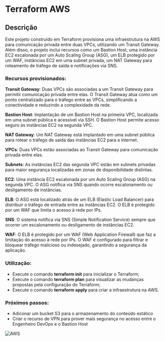 # Terraform AWS


## Descrição
Este projeto construído em Terraform provisiona uma infraestrutura na AWS para comunicação privada entre duas VPCs, utilizando um Transit Gateway. Além disso, o projeto inclui recursos como um Bastion Host, uma instância EC2 escalonada por um Auto Scaling Group (ASG), um ELB protegido por um WAF, instâncias EC2 em uma subnet privada, um NAT Gateway para roteamento de tráfego de saída e notificações via SNS.

### Recursos provisionados:

**Transit Gateway**: Duas VPCs são associadas a um Transit Gateway para permitir comunicação privada entre elas. O Transit Gateway atua como um ponto centralizado para o tráfego entre as VPCs, simplificando a conectividade e reduzindo a complexidade da rede.

**Bastion Host**: Implantação de um Bastion Host na primeira VPC, localizada em uma subnet pública e acessível via SSH. O Bastion Host permite acesso seguro às instâncias EC2 na segunda VPC.

**NAT Gateway**: Um NAT Gateway está implantado em uma subnet pública para rotear o tráfego de saída das instâncias EC2 para a internet.

**VPCs**: Duas VPCs estão associadas ao Transit Gateway para comunicação privada entre elas.

**Subnets**: As instâncias EC2 das segunda VPC estão em subnets privadas para maior segurança localizadas em zonas de disponibilidade distintas.

**EC2**: Uma instância EC2 escalonada por um Auto Scaling Group (ASG) na segunda VPC. O ASG notifica via SNS quando ocorre escalonamento ou desligamento de instâncias.

**ELB**: O ASG está localizado atrás de um ELB (Elastic Load Balancer) para distribuir o tráfego de entrada entre as instâncias EC2. O ELB é protegido por um WAF que limita o acesso à rede por IPs.

**SNS**: O sistema notifica via SNS (Simple Notification Service) sempre que ocorrer um escalonamento ou desligamento de instâncias EC2.

**WAF**: O ELB é protegido por um WAF (Web Application Firewall) que faz a limitação do acesso à rede por IPs. O WAF é configurado para filtrar e bloquear tráfego malicioso ou indesejado, garantindo a segurança da aplicação.

### Utilização:
* Execute o comando **terraform init** para inicializar o Terraform;
* Execute o comando **terraform plan** para visualizar as mudanças propostas pela configuração do Terraform;
* Execute o comando **terraform apply** para criar a infraestrutura na AWS.

### Próximos passos:
* Adiconar um bucket S3 para o armazenamento do conteúdo estático
* Criar o recurso de VPN para prover mais segurança no acesso entre o Engenheiro DevOps e o Bastion Host 

![AWS](https://i.ibb.co/446h5jy/aws-vpcmodular-bastion-drawio-3.png)
